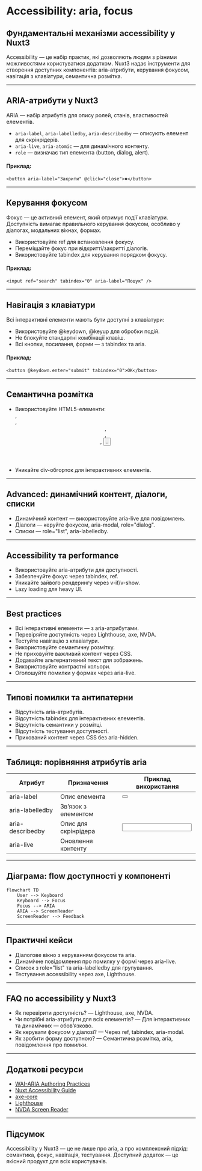 # Accessibility: aria, focus

## Фундаментальні механізми accessibility у Nuxt3

Accessibility — це набір практик, які дозволяють людям з різними можливостями користуватися додатком. Nuxt3 надає інструменти для створення доступних компонентів: aria-атрибути, керування фокусом, навігація з клавіатури, семантична розмітка.

---

## ARIA-атрибути у Nuxt3

ARIA — набір атрибутів для опису ролей, станів, властивостей елементів.

-   `aria-label`, `aria-labelledby`, `aria-describedby` — описують елемент для скрінрідерів.
-   `aria-live`, `aria-atomic` — для динамічного контенту.
-   `role` — визначає тип елемента (button, dialog, alert).

#### Приклад:

```vue
<button aria-label="Закрити" @click="close">✖</button>
```

---

## Керування фокусом

Фокус — це активний елемент, який отримує події клавіатури. Доступність вимагає правильного керування фокусом, особливо у діалогах, модальних вікнах, формах.

-   Використовуйте ref для встановлення фокусу.
-   Переміщайте фокус при відкритті/закритті діалогів.
-   Використовуйте tabindex для керування порядком фокусу.

#### Приклад:

```vue
<input ref="search" tabindex="0" aria-label="Пошук" />
```

---

## Навігація з клавіатури

Всі інтерактивні елементи мають бути доступні з клавіатури:

-   Використовуйте @keydown, @keyup для обробки подій.
-   Не блокуйте стандартні комбінації клавіш.
-   Всі кнопки, посилання, форми — з tabindex та aria.

#### Приклад:

```vue
<button @keydown.enter="submit" tabindex="0">OK</button>
```

---

## Семантична розмітка

-   Використовуйте HTML5-елементи: <nav>, <main>, <header>, <footer>, <form>, <button>.
-   Уникайте div-обгорток для інтерактивних елементів.

---

## Advanced: динамічний контент, діалоги, списки

-   Динамічний контент — використовуйте aria-live для повідомлень.
-   Діалоги — керуйте фокусом, aria-modal, role="dialog".
-   Списки — role="list", aria-labelledby.

---

## Accessibility та performance

-   Використовуйте aria-атрибути для доступності.
-   Забезпечуйте фокус через tabindex, ref.
-   Уникайте зайвого рендерингу через v-if/v-show.
-   Lazy loading для heavy UI.

---

## Best practices

-   Всі інтерактивні елементи — з aria-атрибутами.
-   Перевіряйте доступність через Lighthouse, axe, NVDA.
-   Тестуйте навігацію з клавіатури.
-   Використовуйте семантичну розмітку.
-   Не приховуйте важливий контент через CSS.
-   Додавайте альтернативний текст для зображень.
-   Використовуйте контрастні кольори.
-   Оголошуйте помилки у формах через aria-live.

---

## Типові помилки та антипатерни

-   Відсутність aria-атрибутів.
-   Відсутність tabindex для інтерактивних елементів.
-   Відсутність семантики у розмітці.
-   Відсутність тестування доступності.
-   Прихований контент через CSS без aria-hidden.

---

## Таблиця: порівняння атрибутів aria

| Атрибут          | Призначення          | Приклад використання            |
| ---------------- | -------------------- | ------------------------------- |
| aria-label       | Опис елемента        | <button aria-label="Закрити">   |
| aria-labelledby  | Зв’язок з елементом  | <div aria-labelledby="title">   |
| aria-describedby | Опис для скрінрідера | <input aria-describedby="desc"> |
| aria-live        | Оновлення контенту   | <div aria-live="polite">        |

---

## Діаграма: flow доступності у компоненті

```mermaid
flowchart TD
    User --> Keyboard
    Keyboard --> Focus
    Focus --> ARIA
    ARIA --> ScreenReader
    ScreenReader --> Feedback
```

---

## Практичні кейси

-   Діалогове вікно з керуванням фокусом та aria.
-   Динамічне повідомлення про помилку у формі через aria-live.
-   Список з role="list" та aria-labelledby для групування.
-   Тестування accessibility через axe, Lighthouse.

---

## FAQ по accessibility у Nuxt3

-   Як перевірити доступність? — Lighthouse, axe, NVDA.
-   Чи потрібні aria-атрибути для всіх елементів? — Для інтерактивних та динамічних — обов’язково.
-   Як керувати фокусом у діалозі? — Через ref, tabindex, aria-modal.
-   Як зробити форму доступною? — Семантична розмітка, aria, повідомлення про помилки.

---

## Додаткові ресурси

-   [WAI-ARIA Authoring Practices](https://www.w3.org/WAI/ARIA/apg/)
-   [Nuxt Accessibility Guide](https://nuxt.com/docs/guide/going-further/accessibility)
-   [axe-core](https://github.com/dequelabs/axe-core)
-   [Lighthouse](https://developer.chrome.com/docs/lighthouse/accessibility/)
-   [NVDA Screen Reader](https://www.nvaccess.org/)

---

## Підсумок

Accessibility у Nuxt3 — це не лише про aria, а про комплексний підхід: семантика, фокус, навігація, тестування. Доступний додаток — це якісний продукт для всіх користувачів.
